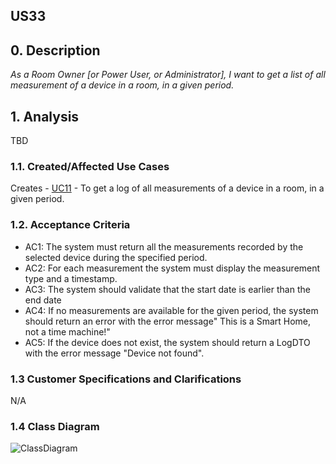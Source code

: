 ## US33

## 0. Description

_As a Room Owner [or Power User, or Administrator], I want to get a list of all measurement of a device in a room, in a
given period._

## 1. Analysis

TBD

### 1.1. Created/Affected Use Cases

Creates - [UC11](../../useCases/uc11_toGetLogFromDevice/uc11_readme.md) - To get a log of all measurements of a device in a room,
in a given period.

### 1.2. Acceptance Criteria

* AC1: The system must return all the measurements recorded by the selected device during the specified period.
* AC2: For each measurement the system must display the measurement type and a timestamp.
* AC3: The system should validate that the start date is earlier than the end date
* AC4: If no measurements are available for the given period, the system should return an error with the error message"
  This is a Smart Home, not a time machine!"
* AC5: If the device does not exist, the system should return a LogDTO with the error message "Device not found".

### 1.3 Customer Specifications and Clarifications

N/A

### 1.4 Class Diagram

![ClassDiagram](artifacts/us33_CD_v1.svg)